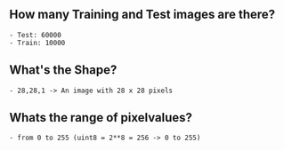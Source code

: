 ## How many Training and Test images are there?
    - Test: 60000
    - Train: 10000
## What's the Shape?
    - 28,28,1 -> An image with 28 x 28 pixels
## Whats the range of pixelvalues?
    - from 0 to 255 (uint8 = 2**8 = 256 -> 0 to 255)